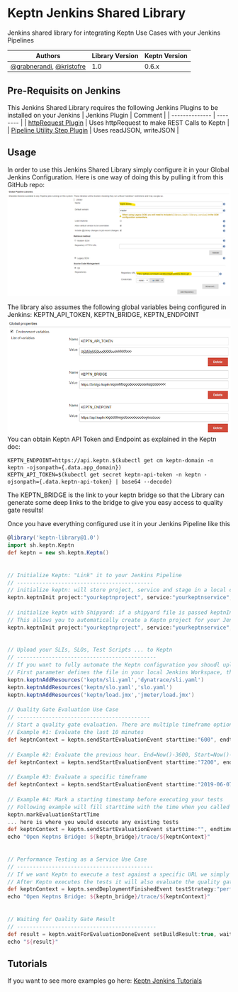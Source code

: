 # Keptn Jenkins Shared Library
Jenkins shared library for integrating Keptn Use Cases with your Jenkins Pipelines

| Authors | Library Version | Keptn Version |
| ------ | ------------- | --------------|
| [@grabnerandi](https://github.com/grabnerandi), [@kristofre](https://github.com/kristofre) | 1.0 | 0.6.x |

## Pre-Requisits on Jenkins
This Jenkins Shared Library requires the following Jenkins Plugins to be installed on your Jenkins
| Jenkins Plugin | Comment |
| -------------- | -------- |
| [httpRequest Plugin](https://plugins.jenkins.io/http_request/) | Uses httpRequest to make REST Calls to Keptn |
| [Pipeline Utility Step Plugin](https://plugins.jenkins.io/pipeline-utility-steps/) | Uses readJSON, writeJSON |

## Usage
In order to use this Jenkins Shared Library simply configure it in your Global Jenkins Configuration. Here is one way of doing this by pulling it from this GitHub repo:
![](./images/jenkinsglobalconfig.png)

The library also assumes the following global variables being configured in Jenkins: KEPTN_API_TOKEN, KEPTN_BRIDGE, KEPTN_ENDPOINT
![](./images/jenkinsglobalenvs.png)
You can obtain Keptn API Token and Endpoint as explained in the Keptn doc:
```
KEPTN_ENDPOINT=https://api.keptn.$(kubectl get cm keptn-domain -n keptn -ojsonpath={.data.app_domain})
KEPTN_API_TOKEN=$(kubectl get secret keptn-api-token -n keptn -ojsonpath={.data.keptn-api-token} | base64 --decode)
```
The KEPTN_BRIDGE is the link to your keptn bridge so that the Library can generate some deep links to the bridge to give you easy access to quality gate results!

Once you have everything configured use it in your Jenkins Pipeline like this

```groovy
@library('keptn-library@1.0')
import sh.keptn.Keptn
def keptn = new sh.keptn.Keptn()


// Initialize Keptn: "Link" it to your Jenkins Pipeline
// -------------------------------------------
// initialize keptn: will store project, service and stage in a local context file so you dont have to pass it to all other functions
keptn.keptnInit project:"yourkeptnproject", service:"yourkeptnservice", stage:"yourkeptnstage"

// initialize keptn with Shipyard: if a shipyard file is passed keptnInit will also make sure this project is created in Keptn
// This allows you to automatically create a Keptn project for your Jenkins pipeline w/o having to do anything with Keptn directly
keptn.keptnInit project:"yourkeptnproject", service:"yourkeptnservice", stage:"yourkeptnstage", shipyard:'shipyard.yaml'


// Upload your SLIs, SLOs, Test Scripts ... to Keptn
// --------------------------------------------
// If you want to fully automate the Keptn configuration you shoudl upload your sli.yaml, slo.yaml and optionally files such as your tests
// First parameter defines the file in your local Jenkins Workspace, the second one the location Keptn will use to store it in its own Git
keptn.keptnAddResources('keptn/sli.yaml','dynatrace/sli.yaml')
keptn.keptnAddResources('keptn/slo.yaml','slo.yaml')
keptn.keptnAddResources('keptn/load.jmx','jmeter/load.jmx')

// Quality Gate Evaluation Use Case
// ------------------------------------------
// Start a quality gate evaluation. There are multiple timeframe options, e.g: using timestamps or number minutes from Now()
// Example #1: Evaluate the last 10 minutes
def keptnContext = keptn.sendStartEvaluationEvent starttime:"600", endtime:"0" 

// Example #2: Evaluate the previous hour. End=Now()-3600, Start=Now()-7200
def keptnContext = keptn.sendStartEvaluationEvent starttime:"7200", endtime:"3600" 

// Example #3: Evaluate a specific timeframe
def keptnContext = keptn.sendStartEvaluationEvent starttime:"2019-06-07T07:00:00.0000Z", endtime:"2019-06-07T08:00:00.0000Z" 

// Example #4: Mark a starting timestamp before executing your tests
// Following example will fill starttime with the time when you called markEvaluationStartTime and as end is empty will default to Now()
keptn.markEvaluationStartTime
... here is where you would execute any existing tests
def keptnContext = keptn.sendStartEvaluationEvent starttime:"", endtime:"" 
echo "Open Keptns Bridge: ${keptn_bridge}/trace/${keptnContext}"


// Performance Testing as a Service Use Case
// -------------------------------------------
// If we want Keptn to execute a test against a specific URL we simply inform Keptn about a new deployment
// After Keptn executes the tests it will also evaluate the quality gate for the timeframe the test took to execute
def keptnContext = keptn.sendDeploymentFinishedEvent testStrategy:"performance", deploymentURI:"http://yourapp.yourdomain.local"
echo "Open Keptns Bridge: ${keptn_bridge}/trace/${keptnContext}"


// Waiting for Quality Gate Result
// --------------------------------------------
def result = keptn.waitForEvaluationDoneEvent setBuildResult:true, waitTime:waitTime
echo "${result}"
```

## Tutorials

If you want to see more examples go here: [Keptn Jenkins Tutorials](https://github.com/keptn-sandbox/jenkins-tutorial)
